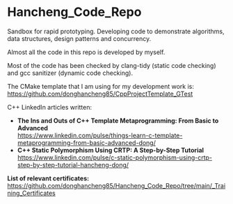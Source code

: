 # Hancheng_Code_Repo
Sandbox for rapid prototyping. Developing code to demonstrate algorithms, data structures, design patterns and concurrency.

Almost all the code in this repo is developed by myself.

Most of the code has been checked by clang-tidy (static code checking) and gcc sanitizer (dynamic code checking). 

The CMake template that I am using for my development work is: <br>https://github.com/donghancheng85/CppProjectTemplate_GTest

C++ LinkedIn articles written: <br>
- **The Ins and Outs of C++ Template Metaprogramming: From Basic to Advanced** <br>
https://www.linkedin.com/pulse/things-learn-c-template-metaprogramming-from-basic-advanced-dong/ <br>
- **C++ Static Polymorphism Using CRTP: A Step-by-Step Tutorial** <br>
https://www.linkedin.com/pulse/c-static-polymorphism-using-crtp-step-by-step-tutorial-hancheng-dong/

**List of relevant certificates:** <br> https://github.com/donghancheng85/Hancheng_Code_Repo/tree/main/_Training_Certificates


 
